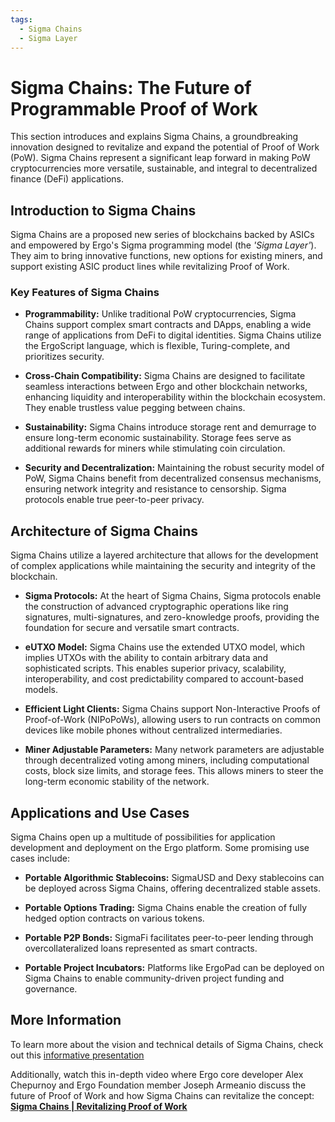 ```yaml
---
tags:
  - Sigma Chains
  - Sigma Layer
---
```


# Sigma Chains: The Future of Programmable Proof of Work

This section introduces and explains Sigma Chains, a groundbreaking innovation designed to revitalize and expand the potential of Proof of Work (PoW). Sigma Chains represent a significant leap forward in making PoW cryptocurrencies more versatile, sustainable, and integral to decentralized finance (DeFi) applications.

## Introduction to Sigma Chains
Sigma Chains are a proposed new series of blockchains backed by ASICs and empowered by Ergo's Sigma programming model (the *'Sigma Layer'*). They aim to bring innovative functions, new options for existing miners, and support existing ASIC product lines while revitalizing Proof of Work. 

### Key Features of Sigma Chains

- **Programmability:** Unlike traditional PoW cryptocurrencies, Sigma Chains support complex smart contracts and DApps, enabling a wide range of applications from DeFi to digital identities. Sigma Chains utilize the ErgoScript language, which is flexible, Turing-complete, and prioritizes security.

- **Cross-Chain Compatibility:** Sigma Chains are designed to facilitate seamless interactions between Ergo and other blockchain networks, enhancing liquidity and interoperability within the blockchain ecosystem. They enable trustless value pegging between chains.

- **Sustainability:** Sigma Chains introduce storage rent and demurrage to ensure long-term economic sustainability. Storage fees serve as additional rewards for miners while stimulating coin circulation.

- **Security and Decentralization:** Maintaining the robust security model of PoW, Sigma Chains benefit from decentralized consensus mechanisms, ensuring network integrity and resistance to censorship. Sigma protocols enable true peer-to-peer privacy.

## Architecture of Sigma Chains

Sigma Chains utilize a layered architecture that allows for the development of complex applications while maintaining the security and integrity of the blockchain. 

- **Sigma Protocols:** At the heart of Sigma Chains, Sigma protocols enable the construction of advanced cryptographic operations like ring signatures, multi-signatures, and zero-knowledge proofs, providing the foundation for secure and versatile smart contracts.

- **eUTXO Model:** Sigma Chains use the extended UTXO model, which implies UTXOs with the ability to contain arbitrary data and sophisticated scripts. This enables superior privacy, scalability, interoperability, and cost predictability compared to account-based models.

- **Efficient Light Clients:** Sigma Chains support Non-Interactive Proofs of Proof-of-Work (NIPoPoWs), allowing users to run contracts on common devices like mobile phones without centralized intermediaries. 

- **Miner Adjustable Parameters:** Many network parameters are adjustable through decentralized voting among miners, including computational costs, block size limits, and storage fees. This allows miners to steer the long-term economic stability of the network.

## Applications and Use Cases

Sigma Chains open up a multitude of possibilities for application development and deployment on the Ergo platform. Some promising use cases include:

- **Portable Algorithmic Stablecoins:** SigmaUSD and Dexy stablecoins can be deployed across Sigma Chains, offering decentralized stable assets.

- **Portable Options Trading:** Sigma Chains enable the creation of fully hedged option contracts on various tokens.

- **Portable P2P Bonds:** SigmaFi facilitates peer-to-peer lending through overcollateralized loans represented as smart contracts.

- **Portable Project Incubators:** Platforms like ErgoPad can be deployed on Sigma Chains to enable community-driven project funding and governance.

## More Information

To learn more about the vision and technical details of Sigma Chains, check out this [informative presentation](https://docs.google.com/presentation/d/e/2PACX-1vQMR27WLXAQ5NiuBb2EJ5wadU8DoJEzJmsrp_oqVNKmPOAATdF6Cjw9IKaW2InO0Xqr85xTI4luPPUE/pub?start=false&loop=false&delayms=3000&slide=id.g195421e485f_0_87)


Additionally, watch this in-depth video where Ergo core developer Alex Chepurnoy and Ergo Foundation member Joseph Armeanio discuss the future of Proof of Work and how Sigma Chains can revitalize the concept: [**Sigma Chains | Revitalizing Proof of Work**](https://www.youtube.com/watch?v=Jj_Hg222s9Y_)


